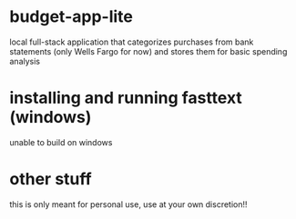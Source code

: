 # budget-app-lite
local full-stack application that categorizes purchases from bank statements (only Wells Fargo for now) and stores them for basic spending analysis 

# installing and running fasttext (windows)
unable to build on windows

# other stuff
this is only meant for personal use, use at your own discretion!!